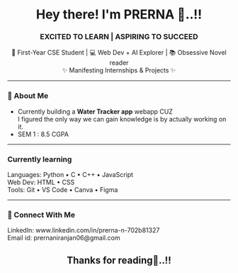 <h1 align="center">Hey there! I'm PRERNA 👋..!!</h1>
<h3 align="center">EXCITED TO LEARN | ASPIRING TO SUCCEED</h3>

<p align="center">
🌱 First-Year CSE Student | 💻 Web Dev + AI Explorer | 📚 Obsessive Novel reader <br>
✨ Manifesting Internships & Projects ✨  
</p>

---

### 🚀 About Me
- Currently building a **Water Tracker app** webapp CUZ<br> I figured the only way we can gain knowledge is by actually working on it.
- SEM 1 : 8.5 CGPA

---

### Currently learning
Languages: Python • C • C++ • JavaScript  
Web Dev: HTML • CSS<br>
Tools: Git • VS Code • Canva • Figma 

---

### 🔗 Connect With Me
<p align="left">
  LinkedIn: www.linkedin.com/in/prerna-n-702b81327<br>
  Email id: prernaniranjan06@gmail.com
 
</p>

<h2 align="center">Thanks for reading👋..!!</h2>
<!---
Prerna-N29/Prerna-N29 is a ✨ special ✨ repository because its `README.md` (this file) appears on your GitHub profile.
You can click the Preview link to take a look at your changes.
--->
